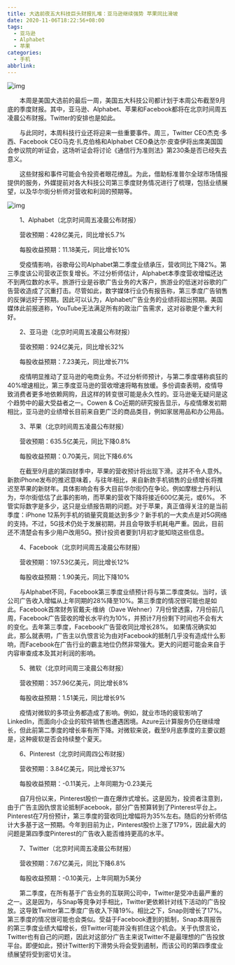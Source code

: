 ```yaml
---
title: 大选前夜五大科技巨头财报扎堆：亚马逊继续强势 苹果同比滑坡
date: 2020-11-06T18:22:56+08:00
tags:
  - 亚马逊
  - Alphabet
  - 苹果
categories:
  - 手机
abbrlink:
---
```


![img](https://cdn.jsdelivr.net/gh/yakeing/Documentation@main/Hexo/images/6389-kcaeqzx1066349.jpg)

　　本周是美国大选前的最后一周，美国五大科技公司都计划于本周公布截至9月底的季度财报。其中，亚马逊、Alphabet、苹果和Facebook都将在北京时间周五凌晨公布财报。Twitter的安排也是如此。

　　与此同时，本周科技行业还将迎来一些重要事件。周三，Twitter CEO杰克·多西、Facebook CEO马克·扎克伯格和Alphabet CEO桑达尔·皮查伊将出席美国国会参议院的听证会，这场听证会将讨论《通信行为准则法》第230条是否已经失去意义。

　　这些财报和事件可能会令投资者眼花缭乱。为此，借助标准普尔全球市场情报提供的服务，外媒提前对各大科技公司第三季度财务情况进行了梳理，包括业绩展望，以及华尔街分析师对营收和利润的预期等。

![img](https://cdn.jsdelivr.net/gh/yakeing/Documentation@main/Hexo/images/b429-kcaeqzx1072080.jpg)

　　1、Alphabet（北京时间周五凌晨公布财报）

　　营收预期：428亿美元，同比增长5.7%

　　每股收益预期：11.18美元，同比增长10%

　　受疫情影响，谷歌母公司Alphabet第二季度业绩承压，营收同比下降2%。第三季度该公司营收正恢复增长。不过分析师估计，Alphabet本季度营收增幅还达不到两位数的水平。旅游行业是谷歌广告业务的大客户，旅游业的低迷对谷歌的广告营收造成了沉重打击。尽管如此，数字媒体行业仍有报告称，第三季度广告销售的反弹远好于预期。因此可以认为，Alphabet广告业务的业绩将超出预期。美国媒体此前报道称，YouTube无法满足所有的政治广告需求，这对谷歌是个重大利好。

　　2、亚马逊（北京时间周五凌晨公布财报）

　　营收预期：924亿美元，同比增长32%

　　每股收益预期：7.23美元，同比增长71%

　　疫情明显推动了亚马逊的电商业务。不过分析师预计，与第二季度堪称疯狂的40%增速相比，第三季度亚马逊的营收增速将略有放缓。多份调查表明，疫情导致消费者更多地依赖网购，且这样的转变很可能是永久性的。亚马逊毫无疑问是这个趋势中的最大受益者之一。Cowen &amp; Co近期的研究报告显示，与疫情爆发初期相比，亚马逊的业绩增长目前来自更广泛的商品类目，例如家居用品和办公用品。

　　3、苹果（北京时间周五凌晨公布财报）

　　营收预期：635.5亿美元，同比下降0.8%

　　每股收益预期：0.70美元，同比下降6.6%

　　在截至9月底的第四财季中，苹果的营收预计将出现下滑。这并不令人意外。新款iPhone发布的推迟意味着，与往年相比，来自新款手机销售的业绩增长将推迟至苹果的新财年。具体影响会有多大目前华尔街仍在争论。例如摩根士丹利认为，华尔街低估了此事的影响，而苹果的营收下降将接近600亿美元，或6%。 不管实际数字是多少，这只是业绩报告期的问题。对于苹果，真正值得关注的是当前季度：iPhone 12系列手机的销量究竟能达到多少？新手机的一大卖点是对5G网络的支持。不过，5G技术仍处于发展初期，并且会导致手机耗电严重。因此，目前还不清楚会有多少用户改用5G。预计投资者要到1月初才能知晓这些信息。

　　4、Facebook（北京时间周五凌晨公布财报）

　　营收预期：197.53亿美元，同比增长12%

　　每股收益预期：1.90美元，同比下降10%

　　与Alphabet不同，Facebook第三季度业绩预计将与第二季度类似。当时，该公司广告收入增幅从上年同期的28%降至10%。第三季度的情况很可能也是如此。Facebook首席财务官戴夫·维纳（Dave Wehner）7月份曾透露，7月份前几周，Facebook广告营收的增长水平约为10%，并预计7月份剩下时间也不会有大的变化。去年第三季度，Facebook广告营收同比增长28%。 如果情况确实如此，那么就表明，广告主以仇恨言论为由对Facebook的抵制几乎没有造成什么影响，而Facebook在广告行业的霸主地位仍然非常强大。更大的问题可能会来自于内容审查成本及其对利润的影响。

　　5、微软（北京时间周三凌晨公布财报）

　　营收预期：357.96亿美元，同比增长8%

　　每股收益预期：1.51美元，同比增长9%

　　疫情对微软的多项业务都造成了影响。例如，就业市场的疲软影响了LinkedIn，而面向小企业的软件销售也遭遇困境。Azure云计算服务仍在继续增长，但此前第二季度的增长率有所下降。对微软来说，截至9月底季度的主要议题是，这种疲软是否会持续整个夏天。

　　6、Pinterest（北京时间周四公布财报）

　　营收预期：3.84亿美元，同比增长37%

　　每股收益预期：-0.11美元，上年同期为-0.23美元

　　自7月份以来，Pinterest股价一直在爆炸式增长。这是因为，投资者注意到，由于广告主因仇恨言论抵制Facebook，部分广告预算转到了Pinterest平台上。Pinterest在7月份预计，第三季度的营收同比增幅将为35%左右。随后的分析师估计大多基于这一预期。今年到目前为止，Pinterest股价上涨了179%，因此最大的问题是第四季度Pinterest的广告收入能否维持更高的水平。

　　7、Twitter（北京时间周五凌晨公布财报）

　　营收预期：7.67亿美元，同比下降6.8%

　　每股收益预期：-0.10美元，上年同期为5美分

　　第二季度，在所有基于广告业务的互联网公司中，Twitter是受冲击最严重的之一。这是因为，与Snap等竞争对手相比，Twitter更依赖针对线下活动的广告投放。这导致Twitter第二季度广告收入下降19%。相比之下，Snap则增长了17%。第三季度的情况很可能也会类似。受益于Facebook遭到的抵制，Snap本周报告的第三季度业绩大幅增长，但Twitter可能并没有抓住这个机会。关于仇恨言论，Twitter也有自己的问题，因此对这部分广告主来说Twitter不是最理想的广告投放平台。即便如此，预计Twitter的下滑势头将会受到遏制，而该公司的第四季度业绩展望将受到密切关注。